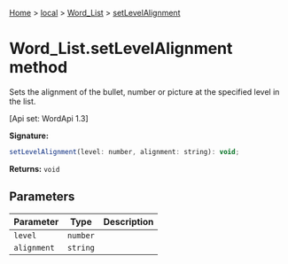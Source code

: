 [Home](./index) &gt; [local](local.md) &gt; [Word\_List](local.word_list.md) &gt; [setLevelAlignment](local.word_list.setlevelalignment.md)

# Word\_List.setLevelAlignment method

Sets the alignment of the bullet, number or picture at the specified level in the list. 

 \[Api set: WordApi 1.3\]

**Signature:**
```javascript
setLevelAlignment(level: number, alignment: string): void;
```
**Returns:** `void`

## Parameters

|  Parameter | Type | Description |
|  --- | --- | --- |
|  `level` | `number` |  |
|  `alignment` | `string` |  |

